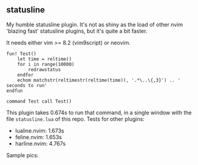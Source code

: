 ## statusline

My humble statusline plugin. It's not as shiny as the load of other nvim
'blazing fast' statusline plugins, but it's quite a bit faster.

It needs either vim >= 8.2 (vim9script) or neovim.

```vim
fun! Test()
    let time = reltime()
    for i in range(10000)
        redrawstatus
    endfor
    echom matchstr(reltimestr(reltime(time)), '.*\..\{,3}') .. ' seconds to run'
endfun

command Test call Test()
```
This plugin takes 0.674s to run that command, in a single window with the file
`statusline.lua` of this repo. Tests for other plugins:

- lualine.nvim: 1.673s
- feline.nvim: 1.653s
- harline.nvim: 4.767s

Sample pics:


